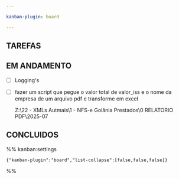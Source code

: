 ```yaml
---

kanban-plugin: board

---
```


## TAREFAS



## EM ANDAMENTO

- [ ] Logging's
- [ ] fazer um script que pegue o valor total de valor_iss e o nome da empresa de um arquivo pdf e transforme em excel
	
	Z:\22 - XMLs Autmais\1 - NFS-e Goiânia Prestados\0 RELATORIO PDF\2025-07


## CONCLUIDOS





%% kanban:settings
```
{"kanban-plugin":"board","list-collapse":[false,false,false]}
```
%%